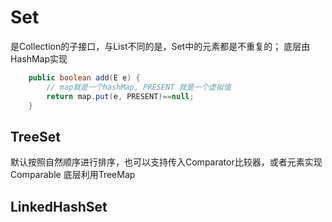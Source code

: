 # Set
是Collection的子接口，与List不同的是，Set中的元素都是不重复的；
底层由HashMap实现
```java
    public boolean add(E e) {
        // map就是一个hashMap, PRESENT 就是一个虚拟值
        return map.put(e, PRESENT)==null;
    }
```

## TreeSet
默认按照自然顺序进行排序，也可以支持传入Comparator比较器，或者元素实现Comparable
底层利用TreeMap

## LinkedHashSet

